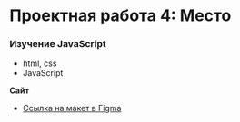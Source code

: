 # Проектная работа 4: Место

### Изучение JavaScript

* html, css
* JavaScript

**Сайт**

* [Ссылка на макет в Figma](https://www.figma.com/file/StZjf8HnoeLdiXS7dYrLAh/JavaScript.-Sprint-4)
